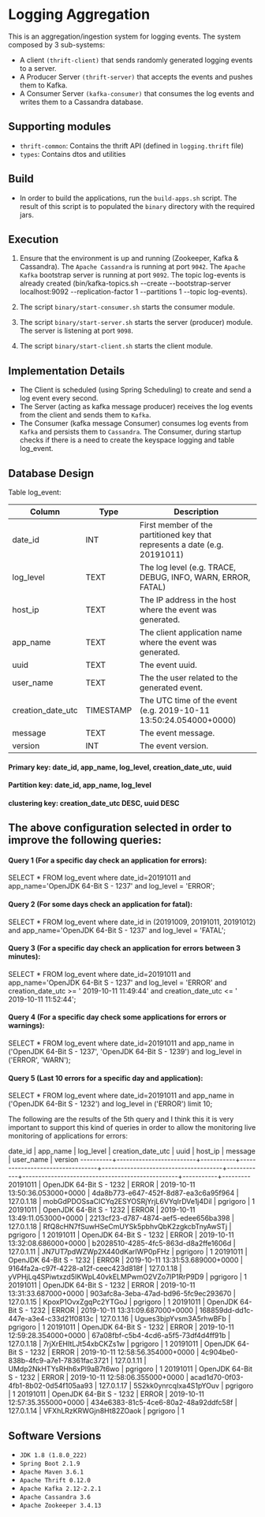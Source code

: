 Logging Aggregation
===================


This is an aggregation/ingestion system for logging events. 
The system composed by 3 sub-systems:
  * A client `(thrift-client)` that sends randomly generated logging events to a server.
  * A Producer Server `(thrift-server)` that accepts the events and pushes them to Kafka.
  * A Consumer Server `(kafka-consumer)` that consumes the log events and writes them to a Cassandra database.


Supporting modules
----------------
  * `thrift-common`: Contains the thrift API (defined in `logging.thrift` file)
  * `types`: Contains dtos and utilities


Build
----------------
* In order to build the applications, run the `build-apps.sh` script. The result of this script is to populated the `binary` directory with the required jars.


Execution
----------------
1. Ensure that the environment is up and running (Zookeeper, Kafka & Cassandra).
The `Apache Cassandra` is running at port `9042`.
The `Apache Kafka` bootstrap server is running at port `9092`.
The topic log-events is already created (bin/kafka-topics.sh --create --bootstrap-server localhost:9092 --replication-factor 1 --partitions 1 --topic log-events).

2. The script `binary/start-consumer.sh` starts the consumer module.

3. The script `binary/start-server.sh` starts the server (producer) module. The server is listening at port `9098`.

4. The script `binary/start-client.sh` starts the client module.


Implementation Details
----------------------
* The Client is scheduled (using Spring Scheduling) to create and send a log event every second.  
* The Server (acting as kafka message producer) receives the log events from the client and sends them to `Kafka`.
* The Consumer (kafka message Consumer) consumes log events from `Kafka` and persists them to `Cassandra`. The Consumer, during startup checks if there is a need to create the keyspace logging and table log_event.


Database Design
----------------------
Table log_event:

|Column		   |Type      |Description								  |
|------------------|----------|---------------------------------------------------------------------------|
|date_id           |INT	      |First member of the partitioned key that represents a date (e.g. 20191011) |
|log_level         |TEXT      |The log level (e.g. TRACE, DEBUG, INFO, WARN, ERROR, FATAL)                |
|host_ip           |TEXT      |The IP address in the host where the event was generated.                  |
|app_name          |TEXT      |The client application name where the event was generated.                 |
|uuid              |TEXT      |The event uuid.							          |
|user_name         |TEXT      |The the user related to the generated event.			          |
|creation_date_utc |TIMESTAMP |The UTC time of the event (e.g. 2019-10-11 13:50:24.054000+0000)           |
|message           |TEXT      |The event message.							  |
|version           |INT       |The event version.							  |

#### Primary key: date_id, app_name, log_level, creation_date_utc, uuid
#### Partition key: date_id, app_name, log_level
#### clustering key: creation_date_utc DESC, uuid DESC


The above configuration selected in order to improve the following queries:
----------------------
#### Query 1 (For a specific day check an application for errors):
SELECT * FROM log_event where date_id=20191011 and app_name='OpenJDK 64-Bit S - 1237' and log_level = 'ERROR';

#### Query 2 (For some days check an application for fatal):
SELECT * FROM log_event where date_id in (20191009, 20191011, 20191012) and app_name='OpenJDK 64-Bit S - 1237' and log_level = 'FATAL';

#### Query 3 (For a specific day check an application for errors between 3 minutes):
SELECT * FROM log_event where date_id=20191011 and app_name='OpenJDK 64-Bit S - 1237' and log_level = 'ERROR'
	and creation_date_utc >= ' 2019-10-11 11:49:44' and creation_date_utc <= ' 2019-10-11 11:52:44';

#### Query 4 (For a specific day check some applications for errors or warnings):
SELECT * FROM log_event where date_id=20191011 and app_name in ('OpenJDK 64-Bit S - 1237', 'OpenJDK 64-Bit S - 1239')
	and log_level in ('ERROR', 'WARN'); 
 
#### Query 5 (Last 10 errors for a specific day and application):
SELECT * FROM log_event where date_id=20191011 and app_name in ('OpenJDK 64-Bit S - 1232')  and log_level in ('ERROR') limit 10;

The following are the results of the 5th query and I think this it is very important to support this kind of queries in order to allow 
the monitoring live monitoring of applications for errors:

 date_id  | app_name                | log_level | creation_date_utc               | uuid                                 | host_ip    | message                                         | user_name | version
----------+-------------------------+-----------+---------------------------------+--------------------------------------+------------+-------------------------------------------------+-----------+---------
 20191011 | OpenJDK 64-Bit S - 1232 |     ERROR | 2019-10-11 13:50:36.053000+0000 | 4da8b773-e647-452f-8d87-ea3c6a95f964 | 127.0.1.18 |     mobGdPDOSsaCICYq2ESYOSRjYrjL6VYqIrDVe1j4Dil |  pgrigoro |       1
 20191011 | OpenJDK 64-Bit S - 1232 |     ERROR | 2019-10-11 13:49:11.053000+0000 | 2213cf23-d787-4874-aef5-edee656ba398 | 127.0.1.18 |     RfQ8cHN7fSuwHSeCmUYSk5pbhvQbK2zgkcbTnyAwSTj |  pgrigoro |       1
 20191011 | OpenJDK 64-Bit S - 1232 |     ERROR | 2019-10-11 13:32:08.686000+0000 | b2028510-4285-4fc5-863d-d8a2ffe1606d | 127.0.1.11 |                   JN7UT7pdWZWp2X440dKarIWP0pFHz |  pgrigoro |       1
 20191011 | OpenJDK 64-Bit S - 1232 |     ERROR | 2019-10-11 13:31:53.689000+0000 | 9164fa2a-c97f-4228-a12f-ceec423d818f | 127.0.1.18 | yVPHjLq4SPiwtxzd5IKWpL40vkELMPwmO2VZo7IP1RrP9D9 |  pgrigoro |       1
 20191011 | OpenJDK 64-Bit S - 1232 |     ERROR | 2019-10-11 13:31:33.687000+0000 | 903afc8a-3eba-47ad-bd96-5fc9ec293670 | 127.0.1.15 |                            KpoxP1OvxZgqPc2YTGoJ |  pgrigoro |       1
 20191011 | OpenJDK 64-Bit S - 1232 |     ERROR | 2019-10-11 13:31:09.687000+0000 | 168859dd-dd1c-447e-a3e4-c33d21f0813c | 127.0.1.16 |                          Ugues3bjpYvsm3A5rhwBFb |  pgrigoro |       1
 20191011 | OpenJDK 64-Bit S - 1232 |     ERROR | 2019-10-11 12:59:28.354000+0000 | 67a08fbf-c5b4-4cd6-a5f5-73df4d4ff91b | 127.0.1.18 |                          7rjXrEHItLJt54xbCKZs1w |  pgrigoro |       1
 20191011 | OpenJDK 64-Bit S - 1232 |     ERROR | 2019-10-11 12:58:56.354000+0000 | 4c904be0-838b-4fc9-a7e1-78361fac3721 | 127.0.1.11 |                      UMdp2NkHTYsRHh6xPl9aB7t6wo |  pgrigoro |       1
 20191011 | OpenJDK 64-Bit S - 1232 |     ERROR | 2019-10-11 12:58:06.355000+0000 | acad1d70-0f03-4fb1-8b02-0d54f105aa93 | 127.0.1.17 |                          5S2kk0ynrcqIxa4S1pYOuv |  pgrigoro |       1
 20191011 | OpenJDK 64-Bit S - 1232 |     ERROR | 2019-10-11 12:57:35.355000+0000 | 434e6383-81c5-4ce6-80a2-48a92ddfc58f | 127.0.1.14 |                         VFXhLRzKRWGjn8Ht82ZOaok |  pgrigoro |       1

Software Versions
----------------------
* `JDK 1.8 (1.8.0_222)`
* `Spring Boot 2.1.9`
* `Apache Maven 3.6.1`
* `Apache Thrift 0.12.0`
* `Apache Kafka 2.12-2.2.1`
* `Apache Cassandra 3.6`
* `Apache Zookeeper 3.4.13`
